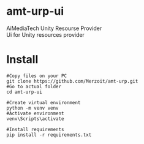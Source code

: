 # amt-urp-ui
AiMediaTech Unity Resourse Provider<br>
Ui for Unity resources provider<br>
# Install
```
#Copy files on your PC
git clone https://github.com/Merzoit/amt-urp.git
#Go to actual folder
cd amt-urp-ui

#Create virtual environment
python -m venv venv
#Activate environment
venv\Scripts\activate

#Install requirements
pip install -r requirements.txt
```


